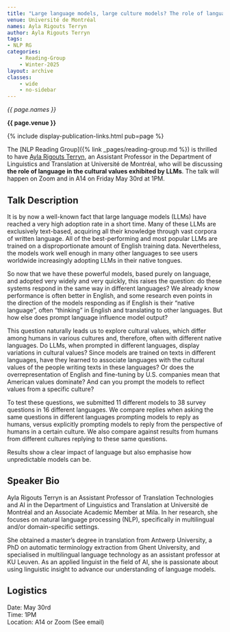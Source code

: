 ```yaml
---
title: "Large language models, large culture models? The role of language in the cultural values exhibited by LLMs"
venue: Université de Montréal 
names: Ayla Rigouts Terryn
author: Ayla Rigouts Terryn
tags:
- NLP RG
categories:
    - Reading-Group
    - Winter-2025
layout: archive
classes:
    - wide
    - no-sidebar
---
```


*{{ page.names }}*

**{{ page.venue }}**

{% include display-publication-links.html pub=page %}

The [NLP Reading Group]({% link _pages/reading-group.md %}) is thrilled to have [Ayla Rigouts Terryn](https://mila.quebec/en/directory/ayla-rigouts-terryn), an Assistant Professor in the Department of Linguistics and Translation at Université de Montréal, who will be discussing **the role of language in the cultural values exhibited by LLMs**. The talk will happen on Zoom and in A14 on Friday May 30rd at 1PM.


## Talk Description

It is by now a well-known fact that large language models (LLMs) have reached a very high adoption rate in a short time. Many of these LLMs are exclusively text-based, acquiring all their knowledge through vast corpora of written language. All of the best-performing and most popular LLMs are trained on a disproportionate amount of English training data. Nevertheless, the models work well enough in many other languages to see users worldwide increasingly adopting LLMs in their native tongues.

So now that we have these powerful models, based purely on language, and adopted very widely and very quickly, this raises the question: do these systems respond in the same way in different languages? We already know performance is often better in English, and some research even points in the direction of the models responding as if English is their “native language”, often “thinking” in English and translating to other languages. But how else does prompt language influence model output?

This question naturally leads us to explore cultural values, which differ among humans in various cultures and, therefore, often with different native languages. Do LLMs, when prompted in different languages, display variations in cultural values? Since models are trained on texts in different languages, have they learned to associate languages with the cultural values of the people writing texts in these languages? Or does the overrepresentation of English and fine-tuning by U.S. companies mean that American values dominate? And can you prompt the models to reflect values from a specific culture?

To test these questions, we submitted 11 different models to 38 survey questions in 16 different languages. We compare replies when asking the same questions in different languages prompting models to reply as humans, versus explicitly prompting models to reply from the perspective of humans in a certain culture. We also compare against results from humans from different cultures replying to these same questions.

Results show a clear impact of language but also emphasise how unpredictable models can be.

## Speaker Bio

Ayla Rigouts Terryn is an Assistant Professor of Translation Technologies and AI in the Department of Linguistics and Translation at Université de Montréal and an Associate Academic Member at Mila. In her research, she focuses on natural language processing (NLP), specifically in multilingual and/or domain-specific settings.

She obtained a master’s degree in translation from Antwerp University, a PhD on automatic terminology extraction from Ghent University, and specialised in multilingual language technology as an assistant professor at KU Leuven. As an applied linguist in the field of AI, she is passionate about using linguistic insight to advance our understanding of language models.
## Logistics

Date: May 30rd<br>
Time: 1PM <br>
Location: A14 or Zoom (See email)

